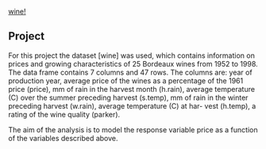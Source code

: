 [wine!](wine.jpg)

## Project

For this project the dataset [wine] was used, which contains information on prices and growing characteristics of 25 Bordeaux wines from 1952 to 1998. The data frame contains 7 columns and 47 rows. The columns are: year of production year, average price of the wines as a percentage of the 1961 price (price), mm of rain in the harvest month (h.rain), average temperature (C) over the summer preceding harvest (s.temp), mm of rain in the winter preceding harvest (w.rain), average temperature (C) at har- vest (h.temp), a rating of the wine quality (parker).

The aim of the analysis is to model the response variable price as a function of the variables described above.
